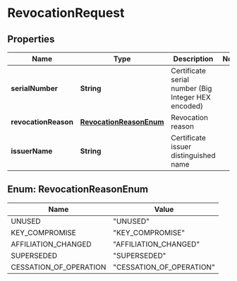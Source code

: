 

# RevocationRequest


## Properties

| Name | Type | Description | Notes |
|------------ | ------------- | ------------- | -------------|
|**serialNumber** | **String** | Certificate serial number (Big Integer HEX encoded) |  |
|**revocationReason** | [**RevocationReasonEnum**](#RevocationReasonEnum) | Revocation reason |  |
|**issuerName** | **String** | Certificate issuer distinguished name |  |



## Enum: RevocationReasonEnum

| Name | Value |
|---- | -----|
| UNUSED | &quot;UNUSED&quot; |
| KEY_COMPROMISE | &quot;KEY_COMPROMISE&quot; |
| AFFILIATION_CHANGED | &quot;AFFILIATION_CHANGED&quot; |
| SUPERSEDED | &quot;SUPERSEDED&quot; |
| CESSATION_OF_OPERATION | &quot;CESSATION_OF_OPERATION&quot; |



